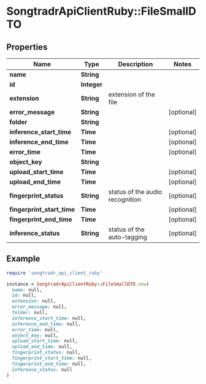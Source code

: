 # SongtradrApiClientRuby::FileSmallDTO

## Properties

| Name | Type | Description | Notes |
| ---- | ---- | ----------- | ----- |
| **name** | **String** |  |  |
| **id** | **Integer** |  |  |
| **extension** | **String** | extension of the file |  |
| **error_message** | **String** |  | [optional] |
| **folder** | **String** |  |  |
| **inference_start_time** | **Time** |  | [optional] |
| **inference_end_time** | **Time** |  | [optional] |
| **error_time** | **Time** |  | [optional] |
| **object_key** | **String** |  |  |
| **upload_start_time** | **Time** |  | [optional] |
| **upload_end_time** | **Time** |  | [optional] |
| **fingerprint_status** | **String** | status of the audio recognition | [optional] |
| **fingerprint_start_time** | **Time** |  | [optional] |
| **fingerprint_end_time** | **Time** |  | [optional] |
| **inference_status** | **String** | status of the auto-tagging | [optional] |

## Example

```ruby
require 'songtradr_api_client_ruby'

instance = SongtradrApiClientRuby::FileSmallDTO.new(
  name: null,
  id: null,
  extension: null,
  error_message: null,
  folder: null,
  inference_start_time: null,
  inference_end_time: null,
  error_time: null,
  object_key: null,
  upload_start_time: null,
  upload_end_time: null,
  fingerprint_status: null,
  fingerprint_start_time: null,
  fingerprint_end_time: null,
  inference_status: null
)
```

